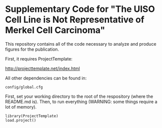 Supplementary Code for "The UISO Cell Line is Not Representative of Merkel Cell Carcinoma"
========================================================

This repository contains all of the code necessary to analyze and produce figures for the publication.

First, it requires ProjectTemplate:

http://projecttemplate.net/index.html

All other dependencies can be found in:

```
config/global.cfg
```

First, set your working directory to the root of the respository (where the README.md is). Then, to run everything (WARNING: some things require a lot of memory).

```{r}
library(ProjectTemplate)
load.project()
```